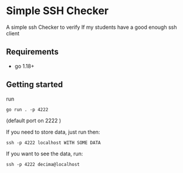 # Simple SSH Checker
A simple ssh Checker to verify If my students have a good enough ssh client

## Requirements
- go 1.18+

## Getting started

run 
```
go run . -p 4222
``` 

(default port on 2222 )


If you need to store data, just run then:
```
ssh -p 4222 localhost WITH SOME DATA
```

If you want to see the data, run:
```
ssh -p 4222 decima@localhost
```
